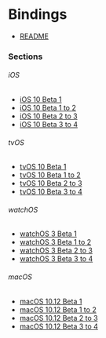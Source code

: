 Bindings
========

- [README](https://github.com/xamarin/xamarin-macios/wiki/Bindings)

### Sections

###### iOS
- [iOS 10 Beta 1](https://github.com/xamarin/xamarin-macios/wiki/iOS-Beta1)
- [iOS 10 Beta 1 to 2](https://github.com/xamarin/xamarin-macios/wiki/iOS-Beta2)
- [iOS 10 Beta 2 to 3](https://github.com/xamarin/xamarin-macios/wiki/iOS-Beta3)
- [iOS 10 Beta 3 to 4](https://github.com/xamarin/xamarin-macios/wiki/iOS-Beta4)

###### tvOS
- [tvOS 10 Beta 1](https://github.com/xamarin/xamarin-macios/wiki/tvOS-Beta1)
- [tvOS 10 Beta 1 to 2](https://github.com/xamarin/xamarin-macios/wiki/tvOS-Beta2)
- [tvOS 10 Beta 2 to 3](https://github.com/xamarin/xamarin-macios/wiki/tvOS-Beta3)
- [tvOS 10 Beta 3 to 4](https://github.com/xamarin/xamarin-macios/wiki/tvOS-Beta4)

###### watchOS
- [watchOS 3 Beta 1](https://github.com/xamarin/xamarin-macios/wiki/watchOS-Beta1)
- [watchOS 3 Beta 1 to 2](https://github.com/xamarin/xamarin-macios/wiki/watchOS-Beta2)
- [watchOS 3 Beta 2 to 3](https://github.com/xamarin/xamarin-macios/wiki/watchOS-Beta3)
- [watchOS 3 Beta 3 to 4](https://github.com/xamarin/xamarin-macios/wiki/watchOS-Beta4)

###### macOS
- [macOS 10.12 Beta 1](https://github.com/xamarin/xamarin-macios/wiki/macOS-Beta1)
- [macOS 10.12 Beta 1 to 2](https://github.com/xamarin/xamarin-macios/wiki/macOS-Beta2)
- [macOS 10.12 Beta 2 to 3](https://github.com/xamarin/xamarin-macios/wiki/macOS-Beta3)
- [macOS 10.12 Beta 3 to 4](https://github.com/xamarin/xamarin-macios/wiki/macOS-Beta4)